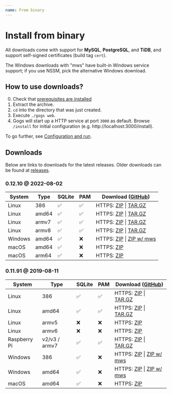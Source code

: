 ```yaml
---
name: From binary
---
```


# Install from binary

All downloads come with support for **MySQL**, **PostgreSQL**, and **TiDB**, and support self-signed certificates (build tag `cert`).

The Windows downloads with "mws" have built-in Windows service support; if you use NSSM, pick the alternative Windows download.

## How to use downloads?

0. Check that [prerequisites are installed](/docs/installation)
1. Extract the archive.
2. `cd` into the directory that was just created.
3. Execute `./gogs web`.
4. Gogs will start up a HTTP service at port `3000` as default. Browse `/install` for initial configuration (e.g. http://localhost:3000/install).

To go further, see [Configuration and run](/docs/installation/configuration_and_run.html).

## Downloads

Below are links to downloads for the latest releases. Older downloads can be found at [releases](https://github.com/gogs/gogs/releases).

### 0.12.10 @ 2022-08-02

|System|Type|SQLite|PAM|Download ([GitHub](https://github.com/gogs/gogs/releases/tag/v0.12.10))|
|------|----|------|---|--------|
|Linux|386|✅|✅|HTTPS: [ZIP](https://dl.gogs.io/0.12.10/gogs_0.12.10_linux_386.zip) \| [TAR.GZ](https://dl.gogs.io/0.12.10/gogs_0.12.10_linux_386.tar.gz)|
|Linux|amd64|✅|✅|HTTPS: [ZIP](https://dl.gogs.io/0.12.10/gogs_0.12.10_linux_amd64.zip) \| [TAR.GZ](https://dl.gogs.io/0.12.10/gogs_0.12.10_linux_amd64.tar.gz)|
|Linux|armv7|✅|✅|HTTPS: [ZIP](https://dl.gogs.io/0.12.10/gogs_0.12.10_linux_armv7.zip) \| [TAR.GZ](https://dl.gogs.io/0.12.10/gogs_0.12.10_linux_armv7.tar.gz)|
|Linux|armv8|✅|✅|HTTPS: [ZIP](https://dl.gogs.io/0.12.10/gogs_0.12.10_linux_armv8.zip) \| [TAR.GZ](https://dl.gogs.io/0.12.10/gogs_0.12.10_linux_armv8.tar.gz)|
|Windows|amd64|✅|❌|HTTPS: [ZIP](https://dl.gogs.io/0.12.10/gogs_0.12.10_windows_amd64.zip) \| [ZIP w/ mws](https://dl.gogs.io/0.12.10/gogs_0.12.10_windows_amd64_mws.zip)|
|macOS|amd64|✅|❌|HTTPS: [ZIP](https://dl.gogs.io/0.12.10/gogs_0.12.10_darwin_amd64.zip)|
|macOS|arm64|✅|❌|HTTPS: [ZIP](https://dl.gogs.io/0.12.10/gogs_0.12.10_darwin_arm64.zip)|

### 0.11.91 @ 2019-08-11

|System|Type|SQLite|PAM|Download ([GitHub](https://github.com/gogs/gogs/releases/tag/v0.11.91))|
|------|----|------|---|--------|
|Linux|386|✅|✅|HTTPS: [ZIP](https://dl.gogs.io/0.11.91/gogs_0.11.91_linux_386.zip) \| [TAR.GZ](https://dl.gogs.io/0.11.91/gogs_0.11.91_linux_386.tar.gz)|
|Linux|amd64|✅|✅|HTTPS: [ZIP](https://dl.gogs.io/0.11.91/gogs_0.11.91_linux_amd64.zip) \| [TAR.GZ](https://dl.gogs.io/0.11.91/gogs_0.11.91_linux_amd64.tar.gz)|
|Linux|armv5|❌|❌|HTTPS: [ZIP](https://dl.gogs.io/0.11.91/gogs_0.11.91_linux_armv5.zip)|
|Linux|armv6|❌|❌|HTTPS: [ZIP](https://dl.gogs.io/0.11.91/gogs_0.11.91_linux_armv6.zip)|
|Raspberry Pi|v2/v3 / armv7|✅|✅|HTTPS: [ZIP](https://dl.gogs.io/0.11.91/gogs_0.11.91_raspi_armv7.zip) \| [TAR.GZ](https://dl.gogs.io/0.11.91/gogs_0.11.91_raspi_armv7.tar.gz)|
|Windows|386|✅|❌|HTTPS: [ZIP](https://dl.gogs.io/0.11.91/gogs_0.11.91_windows_386.zip) \| [ZIP w/ mws](https://dl.gogs.io/0.11.91/gogs_0.11.91_windows_386_mws.zip)|
|Windows|amd64|✅|❌|HTTPS: [ZIP](https://dl.gogs.io/0.11.91/gogs_0.11.91_windows_amd64.zip) \| [ZIP w/ mws](https://dl.gogs.io/0.11.91/gogs_0.11.91_windows_amd64_mws.zip)|
|macOS|amd64|✅|❌|HTTPS: [ZIP](https://dl.gogs.io/0.11.91/gogs_0.11.91_darwin_amd64.zip)|
